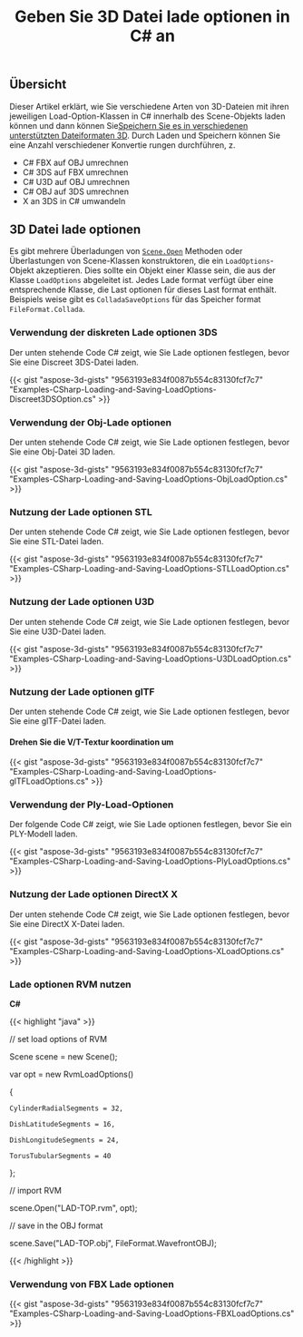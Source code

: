 ﻿---
title: Geben Sie 3D Datei lade optionen in C# an
linktitle: Geben Sie 3D Datei lade optionen an
type: docs
weight: 30
url: /de/net/specify-3d-file-load-options/
description: Es gibt mehrere Scene.Open-Methode überlastet oder Scene-Class-Konstruktor-Überladungen, die ein Load Options-Objekt akzeptieren. Jedes Last format verfügt über eine entsprechende Klasse, die Last optionen für dieses Last format enthält.
---
## **Übersicht**

Dieser Artikel erklärt, wie Sie verschiedene Arten von 3D-Dateien mit ihren jeweiligen Load-Option-Klassen in C# innerhalb des Scene-Objekts laden können und dann können Sie[Speichern Sie es in verschiedenen unterstützten Dateiformaten 3D](https://docs.aspose.com/3d/net/specify-3d-file-save-options/). Durch Laden und Speichern können Sie eine Anzahl verschiedener Konvertie rungen durchführen, z.

- C# FBX auf OBJ umrechnen
- C# 3DS auf FBX umrechnen
- C# U3D auf OBJ umrechnen
- C# OBJ auf 3DS umrechnen
- X an 3DS in C# umwandeln

## **3D Datei lade optionen**
Es gibt mehrere Überladungen von [`Scene.Open`](https://reference.aspose.com/3d/net/aspose.threed/scene) Methoden oder Überlastungen von Scene-Klassen konstruktoren, die ein `LoadOptions`-Objekt akzeptieren. Dies sollte ein Objekt einer Klasse sein, die aus der Klasse `LoadOptions` abgeleitet ist. Jedes Lade format verfügt über eine entsprechende Klasse, die Last optionen für dieses Last format enthält. Beispiels weise gibt es `ColladaSaveOptions` für das Speicher format `FileFormat.Collada`.
### **Verwendung der diskreten Lade optionen 3DS**
Der unten stehende Code C# zeigt, wie Sie Lade optionen festlegen, bevor Sie eine Discreet 3DS-Datei laden.

{{< gist "aspose-3d-gists" "9563193e834f0087b554c83130fcf7c7" "Examples-CSharp-Loading-and-Saving-LoadOptions-Discreet3DSOption.cs" >}}
### **Verwendung der Obj-Lade optionen**
Der unten stehende Code C# zeigt, wie Sie Lade optionen festlegen, bevor Sie eine Obj-Datei 3D laden.

{{< gist "aspose-3d-gists" "9563193e834f0087b554c83130fcf7c7" "Examples-CSharp-Loading-and-Saving-LoadOptions-ObjLoadOption.cs" >}}
### **Nutzung der Lade optionen STL**
Der unten stehende Code C# zeigt, wie Sie Lade optionen festlegen, bevor Sie eine STL-Datei laden.

{{< gist "aspose-3d-gists" "9563193e834f0087b554c83130fcf7c7" "Examples-CSharp-Loading-and-Saving-LoadOptions-STLLoadOption.cs" >}}
### **Nutzung der Lade optionen U3D**
Der unten stehende Code C# zeigt, wie Sie Lade optionen festlegen, bevor Sie eine U3D-Datei laden.

{{< gist "aspose-3d-gists" "9563193e834f0087b554c83130fcf7c7" "Examples-CSharp-Loading-and-Saving-LoadOptions-U3DLoadOption.cs" >}}
### **Nutzung der Lade optionen glTF**
Der unten stehende Code C# zeigt, wie Sie Lade optionen festlegen, bevor Sie eine glTF-Datei laden.
#### **Drehen Sie die V/T-Textur koordination um**
{{< gist "aspose-3d-gists" "9563193e834f0087b554c83130fcf7c7" "Examples-CSharp-Loading-and-Saving-LoadOptions-glTFLoadOptions.cs" >}}
### **Verwendung der Ply-Load-Optionen**
Der folgende Code C# zeigt, wie Sie Lade optionen festlegen, bevor Sie ein PLY-Modell laden.

{{< gist "aspose-3d-gists" "9563193e834f0087b554c83130fcf7c7" "Examples-CSharp-Loading-and-Saving-LoadOptions-PlyLoadOptions.cs" >}}
### **Nutzung der Lade optionen DirectX X**
Der unten stehende Code C# zeigt, wie Sie Lade optionen festlegen, bevor Sie eine DirectX X-Datei laden.

{{< gist "aspose-3d-gists" "9563193e834f0087b554c83130fcf7c7" "Examples-CSharp-Loading-and-Saving-LoadOptions-XLoadOptions.cs" >}}
### **Lade optionen RVM nutzen**
**C#**

{{< highlight "java" >}}

 // set load options of RVM

Scene scene = new Scene();

var opt = new RvmLoadOptions()

{

    CylinderRadialSegments = 32,

    DishLatitudeSegments = 16,

    DishLongitudeSegments = 24,

    TorusTubularSegments = 40

};

// import RVM

scene.Open("LAD-TOP.rvm", opt);

// save in the OBJ format

scene.Save("LAD-TOP.obj", FileFormat.WavefrontOBJ);

{{< /highlight >}}
### **Verwendung von FBX Lade optionen**
{{< gist "aspose-3d-gists" "9563193e834f0087b554c83130fcf7c7" "Examples-CSharp-Loading-and-Saving-LoadOptions-FBXLoadOptions.cs" >}}
